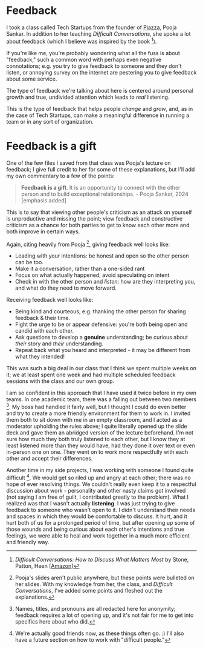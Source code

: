 # Feedback

I took a class called Tech Startups from the founder of [Piazza](https://piazza.com), 
Pooja Sankar. In addition to her teaching *Difficult Conversations*, she spoke a lot
about feedback (which I believe was inspired by the book [^ref1]).

If you're like me, you're probably wondering what all the fuss is about "feedback,"
such a common word with perhaps even negative connotations; e.g. you try to give
feedback to someone and they don't listen, or annoying survey on the internet
are pestering you to give feedback about some service.

The type of feedback we're talking about here is centered around personal growth
and true, undivided attention which leads to *real* listening.

This is the type of feedback that helps people *change* and *grow*, and, as in
the case of Tech Startups, can make a meaningful difference in running a team
or in any sort of organization.

# Feedback is a gift

One of the few files I saved from that class was Pooja's lecture on feedback;
I give full credit to her for some of these explanations, but I'll add my own
commentary to a few of the points:

> **Feedback is a gift**. It is an opportunity to connect with the other person
and to build exceptional relationships. - Pooja Sankar, 2024 [emphasis added]

This is to say that viewing other people's criticism as an attack on yourself
is unproductive and missing the point; view feedback and constructive criticism
as a chance for both parties to get to know each other more and both improve in
certain ways.

Again, citing heavily from Pooja [^ref2], giving feedback well looks like:
- Leading with your intentions: be honest and open so the other person can be too.
- Make it a conversation, rather than a one-sided rant
- Focus on what actually happened, avoid speculating on intent
- Check in with the other person and *listen*: how are they interpreting you, and 
what do they need to move forward.

Receiving feedback well looks like:
- Being kind and courteous, e.g. thanking the other person for sharing feedback & their time.
- Fight the urge to be or appear defensive: you're both being open and candid with each other.
- Ask questions to develop a **genuine** understanding; be curious about *their* story and *their* understanding.
- Repeat back what you heard and interpreted - it may be different from what they intended!

This was such a big deal in our class that I think we spent multiple weeks on it; we at
least spent one week and had multiple scheduled feedback sessions with the class and our
own group.

I am so confident in this approach that I have used it twice before in my own teams. In
one academic team, there was a falling out between two members [^ref3]. My boss had handled
it fairly well, but I thought I could do even better and try to create a more friendly 
environment for them to work in. I invited them both to sit down with me in an empty
classroom, and I acted as a moderator upholding the rules above; I quite literally opened 
up the slide deck and gave them an abridged version of the lecture beforehand. I'm not sure how much they both truly listened to each other, but I know they at least listened more than they would have, had they done it over text or even in-person one on one. They went on to work
more respectfully with each other and accept their differences.

Another time in my side projects, I was working with someone I found quite difficult [^ref4].
We would get so riled up and angry at each other; there was no hope of ever resolving things.
We couldn't really even keep it to a respectful discussion about work - personality and other nasty claims got involved (not saying I am free of guilt, I contributed greatly to the problem).
What I realized was that I wasn't actually **listening**. I was just trying to give feedback
to someone who wasn't open to it. I didn't understand their needs and spaces in which they
would be comfortable to discuss. It hurt, and it hurt both of us for a prolonged period of time,
but after opening up some of those wounds and being curious about each other's intentions and
true feelings, we were able to heal and work together in a much more efficient and friendly way.


[^ref1]: *Difficult Conversations: How to Discuss What Matters Most* by Stone, Patton, Heen \[[Amazon](https://www.amazon.com/Difficult-Conversations-Discuss-What-Matters/dp/0143118447)\]

[^ref2]: Pooja's slides aren't public anywhere, but these points were bulleted on her slides.
With my knowledge from her, the class, and *Difficult Conversations*, I've added some points
and fleshed out the explanations.

[^ref3]: Names, titles, and pronouns are all redacted here for anonymity; feedback requires
a lot of opening up, and it's not fair for me to get into specifics here about who did.

[^ref4]: We're actually good friends now, as these things often go. :) I'll also have
a future section on how to work with "difficult people."
